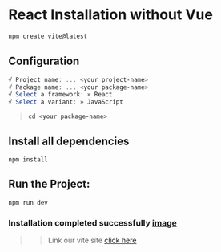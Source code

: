 # React Installation without Vue

```PowerShell
npm create vite@latest
```

## Configuration
```PowerShell
√ Project name: ... <your project-name>
√ Package name: ... <your package-name>
√ Select a framework: » React
√ Select a variant: » JavaScript
```

> **``cd <your package-name>``**

## Install all dependencies

```npm install```

## Run the Project: 

```npm run dev```

### Installation completed successfully [image](./localHost.png)


>> Link our vite site [click here](https://vitejs.dev/guide/)